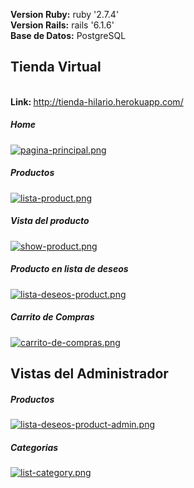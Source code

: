 <b>Version Ruby:</b> ruby '2.7.4'<br>
<b>Version Rails:</b> rails '6.1.6'<br>
<b>Base de Datos:</b> PostgreSQL<br>
<b><h2>Tienda Virtual</h2></b><br>
<b>Link: </b> http://tienda-hilario.herokuapp.com/
<h5>Home</h5>

[![pagina-principal.png](https://i.postimg.cc/3whsncGS/pagina-principal.png)](https://postimg.cc/JsTYhKPZ)

<h5>Productos</h5>

[![lista-product.png](https://i.postimg.cc/4xw3vV79/lista-product.png)](https://postimg.cc/TKLGfycd)

<h5>Vista del producto</h5>

[![show-product.png](https://i.postimg.cc/sX6By8CK/show-product.png)](https://postimg.cc/N9XGkdMr)

<h5>Producto en lista de deseos</h5>

[![lista-deseos-product.png](https://i.postimg.cc/0QTxqRyp/lista-deseos-product.png)](https://postimg.cc/S2fHWP8s)

<h5>Carrito de Compras</h5>

[![carrito-de-compras.png](https://i.postimg.cc/nVBdnjFy/carrito-de-compras.png)](https://postimg.cc/SjQLrKzd)

<h2>Vistas del Administrador</h2>
<h5>Productos</h5>

[![lista-deseos-product-admin.png](https://i.postimg.cc/GpnF7zY9/lista-deseos-product-admin.png)](https://postimg.cc/cvTt6RFN)

<h5>Categorias</h5>

[![list-category.png](https://i.postimg.cc/vTt4HFZ6/list-category.png)](https://postimg.cc/q6gJjFnk)
